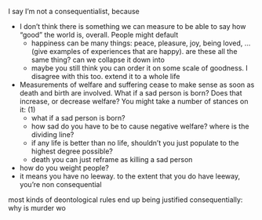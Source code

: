 I say I’m not a consequentialist, because 
- I don’t think there is something we can measure to be able to say how “good” the world is, overall. People might default
	- happiness can be many things: peace, pleasure, joy, being loved, … (give examples of experiences that are happy). are these all the same thing? can we collapse it down into 
	- maybe you still think you can order it on some scale of goodness. I disagree with this too. extend it to a whole life
- Measurements of welfare and suffering cease to make sense as soon as death and birth are involved. What if a sad person is born? Does that increase, or decrease welfare? You might take a number of stances on it: (1) 
	- what if a sad person is born?
	- how sad do you have to be to cause negative welfare? where is the dividing line?
	- if any life is better than no life, shouldn’t you just populate to the highest degree possible?
	- death you  can just reframe as killing a sad person
- how do you weight people?
- it means you have no leeway. to the extent that you do have leeway, you’re non consequential

most kinds of deontological rules end up being justified consequentially: why is murder wo

